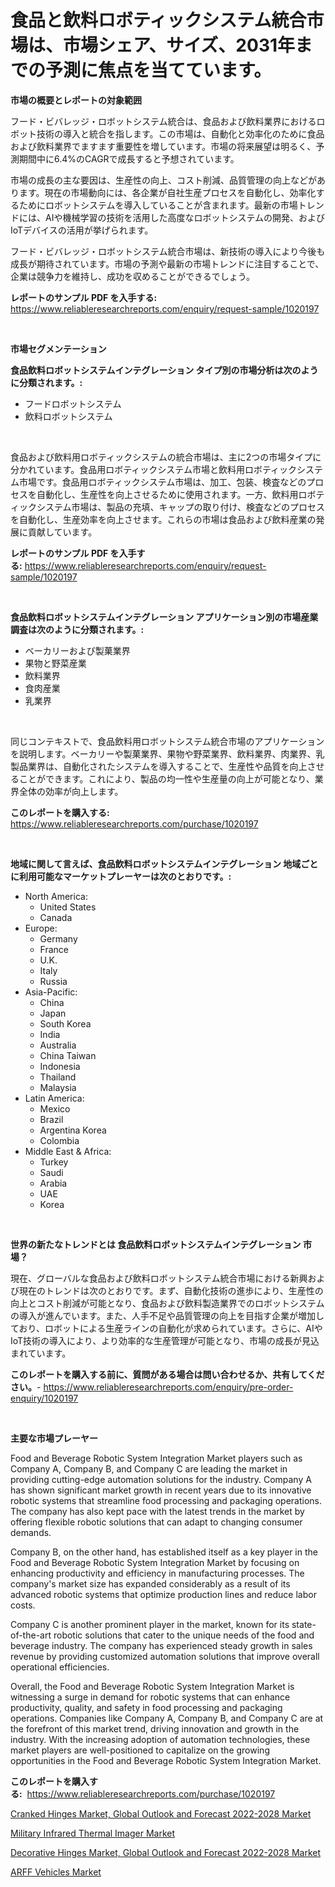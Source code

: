 <p><h1>食品と飲料ロボティックシステム統合市場は、市場シェア、サイズ、2031年までの予測に焦点を当てています。</h1></p><p><strong>市場の概要とレポートの対象範囲</strong></p>
<p><p>フード・ビバレッジ・ロボットシステム統合は、食品および飲料業界におけるロボット技術の導入と統合を指します。この市場は、自動化と効率化のために食品および飲料業界でますます重要性を増しています。市場の将来展望は明るく、予測期間中に6.4%のCAGRで成長すると予想されています。</p><p>市場の成長の主な要因は、生産性の向上、コスト削減、品質管理の向上などがあります。現在の市場動向には、各企業が自社生産プロセスを自動化し、効率化するためにロボットシステムを導入していることが含まれます。最新の市場トレンドには、AIや機械学習の技術を活用した高度なロボットシステムの開発、およびIoTデバイスの活用が挙げられます。</p><p>フード・ビバレッジ・ロボットシステム統合市場は、新技術の導入により今後も成長が期待されています。市場の予測や最新の市場トレンドに注目することで、企業は競争力を維持し、成功を収めることができるでしょう。</p></p>
<p><strong>レポートのサンプル PDF を入手する:</strong> <a href="https://www.reliableresearchreports.com/enquiry/request-sample/1020197">https://www.reliableresearchreports.com/enquiry/request-sample/1020197</a></p>
<p>&nbsp;</p>
<p><strong>市場セグメンテーション</strong></p>
<p><strong>食品飲料ロボットシステムインテグレーション タイプ別の市場分析は次のように分類されます。:</strong></p>
<p><ul><li>フードロボットシステム</li><li>飲料ロボットシステム</li></ul></p>
<p>&nbsp;</p>
<p><p>食品および飲料用ロボティックシステムの統合市場は、主に2つの市場タイプに分かれています。食品用ロボティックシステム市場と飲料用ロボティックシステム市場です。食品用ロボティックシステム市場は、加工、包装、検査などのプロセスを自動化し、生産性を向上させるために使用されます。一方、飲料用ロボティックシステム市場は、製品の充填、キャップの取り付け、検査などのプロセスを自動化し、生産効率を向上させます。これらの市場は食品および飲料産業の発展に貢献しています。</p></p>
<p><strong>レポートのサンプル PDF を入手する:</strong>&nbsp;<a href="https://www.reliableresearchreports.com/enquiry/request-sample/1020197">https://www.reliableresearchreports.com/enquiry/request-sample/1020197</a></p>
<p>&nbsp;</p>
<p><strong> 食品飲料ロボットシステムインテグレーション アプリケーション別の市場産業調査は次のように分類されます。:</strong></p>
<p><ul><li>ベーカリーおよび製菓業界</li><li>果物と野菜産業</li><li>飲料業界</li><li>食肉産業</li><li>乳業界</li></ul></p>
<p>&nbsp;</p>
<p><p>同じコンテキストで、食品飲料用ロボットシステム統合市場のアプリケーションを説明します。ベーカリーや製菓業界、果物や野菜業界、飲料業界、肉業界、乳製品業界は、自動化されたシステムを導入することで、生産性や品質を向上させることができます。これにより、製品の均一性や生産量の向上が可能となり、業界全体の効率が向上します。</p></p>
<p><strong>このレポートを購入する:</strong>&nbsp; <a href="https://www.reliableresearchreports.com/purchase/1020197">https://www.reliableresearchreports.com/purchase/1020197</a></p>
<p>&nbsp;</p>
<p><strong>地域に関して言えば、食品飲料ロボットシステムインテグレーション 地域ごとに利用可能なマーケットプレーヤーは次のとおりです。:</strong></p>
<p><ul>
    <li>
        North America:
        <ul>
            <li>United States</li>
            <li>Canada</li>
        </ul>
    </li>
    <li>
        Europe:
        <ul>
            <li>Germany</li>
            <li>France</li>
            <li>U.K.</li>
            <li>Italy</li>
            <li>Russia</li>
        </ul>
    </li>
    <li>
        Asia-Pacific:
        <ul>
            <li>China</li>
            <li>Japan</li>
            <li>South Korea</li>
            <li>India</li>
            <li>Australia</li>
            <li>China Taiwan</li>
            <li>Indonesia</li>
            <li>Thailand</li>
            <li>Malaysia</li>
        </ul>
    </li>
    <li>
        Latin America:
        <ul>
            <li>Mexico</li>
            <li>Brazil</li>
            <li>Argentina Korea</li>
            <li>Colombia</li>
        </ul>
    </li>
    <li>
        Middle East & Africa:
        <ul>
            <li>Turkey</li>
            <li>Saudi</li>
            <li>Arabia</li>
            <li>UAE</li>
            <li>Korea</li>
        </ul>
    </li>
    </ul></p>
<p>&nbsp;</p>
<p><strong>世界の新たなトレンドとは 食品飲料ロボットシステムインテグレーション 市場？</strong></p>
<p><p>現在、グローバルな食品および飲料ロボットシステム統合市場における新興および現在のトレンドは次のとおりです。まず、自動化技術の進歩により、生産性の向上とコスト削減が可能となり、食品および飲料製造業界でのロボットシステムの導入が進んでいます。また、人手不足や品質管理の向上を目指す企業が増加しており、ロボットによる生産ラインの自動化が求められています。さらに、AIやIoT技術の導入により、より効率的な生産管理が可能となり、市場の成長が見込まれています。</p></p>
<p><strong>このレポートを購入する前に、質問がある場合は問い合わせるか、共有してください。</strong>- <a href="https://www.reliableresearchreports.com/enquiry/pre-order-enquiry/1020197">https://www.reliableresearchreports.com/enquiry/pre-order-enquiry/1020197</a></p>
<p>&nbsp;</p>
<p><strong>主要な市場プレーヤー</strong></p>
<p><p>Food and Beverage Robotic System Integration Market players such as Company A, Company B, and Company C are leading the market in providing cutting-edge automation solutions for the industry. Company A has shown significant market growth in recent years due to its innovative robotic systems that streamline food processing and packaging operations. The company has also kept pace with the latest trends in the market by offering flexible robotic solutions that can adapt to changing consumer demands.</p><p>Company B, on the other hand, has established itself as a key player in the Food and Beverage Robotic System Integration Market by focusing on enhancing productivity and efficiency in manufacturing processes. The company's market size has expanded considerably as a result of its advanced robotic systems that optimize production lines and reduce labor costs.</p><p>Company C is another prominent player in the market, known for its state-of-the-art robotic solutions that cater to the unique needs of the food and beverage industry. The company has experienced steady growth in sales revenue by providing customized automation solutions that improve overall operational efficiencies.</p><p>Overall, the Food and Beverage Robotic System Integration Market is witnessing a surge in demand for robotic systems that can enhance productivity, quality, and safety in food processing and packaging operations. Companies like Company A, Company B, and Company C are at the forefront of this market trend, driving innovation and growth in the industry. With the increasing adoption of automation technologies, these market players are well-positioned to capitalize on the growing opportunities in the Food and Beverage Robotic System Integration Market.</p></p>
<p><strong>このレポートを購入する:</strong>&nbsp;&nbsp;<a href="https://www.reliableresearchreports.com/purchase/1020197">https://www.reliableresearchreports.com/purchase/1020197</a></p>
<p><p><a href="https://view.publitas.com/reportprime-1/cranked-hinges-market-global-outlook-and-forecast-2022-2028-market-size-share-trends-analysis-report-by-application-regional-outlook-competitive-strategies-and-segment-forecasts-2023-2030/">Cranked Hinges Market, Global Outlook and Forecast 2022-2028 Market</a></p><p><a href="https://changeable-paste-463.notion.site/Military-Infrared-Thermal-Imager-Market-Research-Report-Provides-Critical-Insights-that-can-help-Sha-39bd35765ad74f2f90dae9a53c744012">Military Infrared Thermal Imager Market</a></p><p><a href="https://view.publitas.com/reportprime-1/decorative-hinges-market-global-outlook-and-forecast-2022-2028-market-research-report-unlocks-analysis-on-the-market-financial-status-market-size-and-market-revenue-upto-2030/">Decorative Hinges Market, Global Outlook and Forecast 2022-2028 Market</a></p><p><a href="https://github.com/Whitneyboyettebo9kiw7yr13/Market-Research-Report-List-1/blob/main/arff-vehicles-market.md">ARFF Vehicles Market</a></p></p>